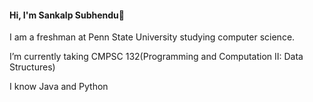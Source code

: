 #### Hi, I'm Sankalp Subhendu👋

I am a freshman at Penn State University studying computer science.

I’m currently taking CMPSC 132(Programming and Computation II: Data Structures)

I know Java and Python

<!--
**Sandkelp/Sandkelp** is a ✨ _special_ ✨ repository because its `README.md` (this file) appears on your GitHub profile.

Here are some ideas to get you started:

- 🔭 I’m currently working on ...
- 🌱 I’m currently learning ...
- 👯 I’m looking to collaborate on ...
- 🤔 I’m looking for help with ...
- 💬 Ask me about ...
- 📫 How to reach me: ...
- 😄 Pronouns: ...
- ⚡ Fun fact: ...
-->
